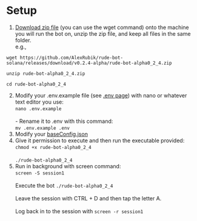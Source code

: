 # Setup

1. [Download zip file](https://github.com/AlexRubik/rude-bot-solana/releases) (you can use the wget command) onto the machine you will run the bot on, unzip the zip file, and keep all files in the same folder.\
   e.g.,&#x20;

```
wget https://github.com/AlexRubik/rude-bot-solana/releases/download/v0.2.4-alpha/rude-bot-alpha0_2_4.zip
```

```
unzip rude-bot-alpha0_2_4.zip
```

```
cd rude-bot-alpha0_2_4
```

2. Modify your .env.example file (see [.env page](.env-file-greater-than-v0.2.4-alpha.md)) with nano or whatever text editor you use: \
   `nano .env.example`\
   \
   \- Rename it to .env with this command: \
   `mv .env.example .env`
3. Modify your [baseConfig.json](baseconfig.json.md)
4. Give it permission to execute and then run the executable provided:\
   `chmod +x rude-bot-alpha0_2_4`\
   \
   `./rude-bot-alpha0_2_4`&#x20;
5. Run in background with screen command:\
   `screen -S session1`\
   \
   Execute the bot `./rude-bot-alpha0_2_4`\
   \
   Leave the session with CTRL + D and then tap the letter A.\
   \
   Log back in to the session with `screen -r session1`
